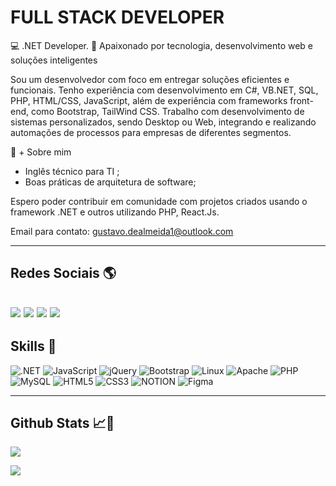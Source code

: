 # FULL STACK DEVELOPER 

💻 .NET Developer. 
🚀 Apaixonado por tecnologia, desenvolvimento web e soluções inteligentes

Sou um desenvolvedor com foco em entregar soluções eficientes e funcionais. Tenho experiência com desenvolvimento em C#, VB.NET, SQL, PHP, HTML/CSS, JavaScript, além de experiência com frameworks front-end, como Bootstrap, TailWind CSS. Trabalho com desenvolvimento de sistemas personalizados, sendo Desktop ou Web, integrando e realizando automações de processos para empresas de diferentes segmentos.

🌱 + Sobre mim
- Inglês técnico para TI ;
- Boas práticas de arquitetura de software;


Espero poder contribuir em comunidade com projetos criados usando o framework .NET e outros utilizando PHP, React.Js.

Email para contato: gustavo.dealmeida1@outlook.com

---
## Redes Sociais 🌎

[![](https://img.shields.io/badge/LinkedIn-0077B5?style=for-the-badge&logo=linkedin&logoColor=white)](https://www.linkedin.com/in/gustavodealmeida1/) [![](https://img.shields.io/badge/Instagram-E4405F?style=for-the-badge&logo=instagram&logoColor=white)](https://www.instagram.com/gustavogdeati/) [![](https://img.shields.io/badge/WhatsApp-25D366?style=for-the-badge&logo=whatsapp&logoColor=white)](https://wa.me/5515997517202) [![](https://img.shields.io/badge/Gmail-D14836?style=for-the-badge&logo=gmail&logoColor=white)](mailto:gustavo.dealmeida1@outlook.com)
---
## Skills 🚀
![.NET](https://img.shields.io/badge/.NET-5C2D91?style=for-the-badge&logo=.net&logoColor=white) ![JavaScript](https://img.shields.io/badge/javascript-%23323330.svg?style=for-the-badge&logo=javascript&logoColor=%23F7DF1E) ![jQuery](https://img.shields.io/badge/jquery-%230769AD.svg?style=for-the-badge&logo=jquery&logoColor=white) ![Bootstrap](https://img.shields.io/badge/bootstrap-%23563D7C.svg?style=for-the-badge&logo=bootstrap&logoColor=white) ![Linux](https://img.shields.io/badge/Linux-FCC624?style=for-the-badge&logo=linux&logoColor=black) ![Apache](https://img.shields.io/badge/apache-%23D42029.svg?style=for-the-badge&logo=apache&logoColor=white) ![PHP](https://img.shields.io/badge/php-%23777BB4.svg?style=for-the-badge&logo=php&logoColor=white) ![MySQL](https://img.shields.io/badge/MySQL-005C84?style=for-the-badge&logo=mysql&logoColor=white) ![HTML5](https://img.shields.io/badge/html5-%23E34F26.svg?style=for-the-badge&logo=html5&logoColor=white) ![CSS3](https://img.shields.io/badge/css3-%231572B6.svg?style=for-the-badge&logo=css3&logoColor=white) ![NOTION](https://img.shields.io/badge/Notion-000000?style=for-the-badge&logo=notion&logoColor=white) ![Figma](https://img.shields.io/badge/Figma-F24E1E?style=for-the-badge&logo=figma&logoColor=white) 

---

## Github Stats 📈🧮
![](https://github-readme-stats.vercel.app/api/top-langs/?username=Gustavogdea&theme=blue-green)

![](https://github-profile-trophy.vercel.app/?username=Gustavogdea&theme=radical&no-frame=false&no-bg=false&margin-w=4)
